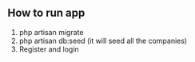 ## How to run app
1) php artisan migrate
2) php artisan db:seed (it will seed all the companies)
3) Register and login 

